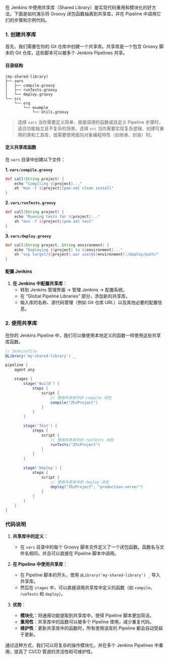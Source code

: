 在 Jenkins 中使用共享库（Shared Library）是实现代码重用和模块化的好方法。下面是如何演示将 Groovy 闭包函数抽离到共享库，并在 Pipeline 中调用它们的步骤和示例代码。

### **1. 创建共享库**

首先，我们需要在你的 Git 仓库中创建一个共享库。共享库是一个包含 Groovy 脚本的 Git 仓库，这些脚本可以被多个 Jenkins Pipelines 共享。

#### **目录结构**
```plaintext
(my-shared-library)
├── vars
│   ├── compile.groovy
│   ├── runTests.groovy
│   └── deploy.groovy
└── src
    └── org
        └── example
            └── Utils.groovy
```

> 选择 `vars` 当你需要定义简单、直接调用的函数或自定义 Pipeline 步骤时，适合功能独立且不复杂的场景。选择 `src` 当你需要实现复杂逻辑、创建可重用的类和工具库，或需要使用面向对象编程特性（如继承、封装）时。

#### **定义共享库函数**

在 `vars` 目录中创建以下文件：

**1. `vars/compile.groovy`**
```groovy
def call(String project) {
    echo "Compiling ${project}..."
    sh "mvn -f ${project}/pom.xml clean install"
}
```

**2. `vars/runTests.groovy`**
```groovy
def call(String project) {
    echo "Running tests for ${project}..."
    sh "mvn -f ${project}/pom.xml test"
}
```

**3. `vars/deploy.groovy`**
```groovy
def call(String project, String environment) {
    echo "Deploying ${project} to ${environment}..."
    sh "scp target/${project}.war user@${environment}:/deploy/path/"
}
```

#### **配置 Jenkins**

1. **在 Jenkins 中配置共享库**：
   - 转到 Jenkins 管理界面 -> 管理 Jenkins -> 配置系统。
   - 在 “Global Pipeline Libraries” 部分，添加新的共享库。
   - 输入库的名称、源代码管理（例如 Git 仓库 URL）以及其他必要的配置信息。

### **2. 使用共享库**

在你的 Jenkins Pipeline 中，我们可以像使用本地定义的函数一样使用这些共享库函数。

```groovy
// Jenkinsfile
@Library('my-shared-library') _

pipeline {
    agent any

    stages {
        stage('Build') {
            steps {
                script {
                    // 使用共享库中的 compile 闭包
                    compile("ZhiProject")
                }
            }
        }

        stage('Test') {
            steps {
                script {
                    // 使用共享库中的 runTests 闭包
                    runTests("ZhiProject")
                }
            }
        }

        stage('Deploy') {
            steps {
                script {
                    // 使用共享库中的 deploy 闭包
                    deploy("ZhiProject", "production-server")
                }
            }
        }
    }
}
```

### **代码说明**

1. **共享库中的定义**：
   - 在 `vars` 目录中的每个 Groovy 脚本文件定义了一个闭包函数。函数名与文件名相同，并且可以直接在 Pipeline 脚本中调用。

2. **在 Pipeline 中使用共享库**：
   - 在 Pipeline 脚本的开头，使用 `@Library('my-shared-library') _` 导入共享库。
   - 然后在 `stages` 中，可以直接调用共享库中定义的函数（如 `compile`、`runTests` 和 `deploy`）。

3. **优势**：
   - **模块化**：将通用功能提取到共享库中，使得 Pipeline 脚本更加简洁。
   - **重用性**：共享库中的函数可以被多个 Pipeline 使用，减少重复代码。
   - **维护性**：更新共享库中的函数时，所有使用该库的 Pipeline 都会自动受益于更新。

通过这种方式，我们可以将复杂的操作模块化，并在多个 Jenkins Pipelines 中重用，提高了 CI/CD 管道的灵活性和可维护性。